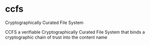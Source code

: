 ccfs
====

Cryptographically Curated File System

CCFS a verifiable Cryptographically Curated File System that 
binds a cryptographic chain of trust into the 
content name

